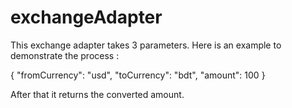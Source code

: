 # exchangeAdapter

This exchange adapter takes 3 parameters. Here is an example to demonstrate the process : 

{
    "fromCurrency": "usd",
    "toCurrency": "bdt",
    "amount": 100
}

After that it returns the converted amount.
